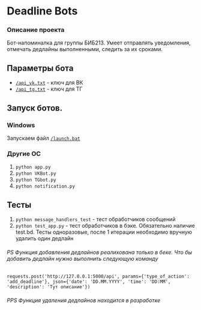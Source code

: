 # Deadline Bots
 
### Описание проекта
Бот-напоминалка для группы БИБ213. Умеет отправлять уведомления, отмечать дедлайны выполненными, следить за их сроками.
## Параметры бота
- [`/api_vk.txt`]() - ключ для ВК
- [`/api_tg.txt`]() - ключ для ТГ
## Запуск ботов.
### Windows
Запускаем файл [`/launch.bat`]()
### Другие ОС
1. `python app.py`
2. `python VKBot.py`
3. `python TGbot.py`
4. `python notification.py`
## Тесты
1. `python message_handlers_test` - тест обработчиков сообщений
2. `python test_app.py` - тест обработчиков в бэке. Обязательно наличие test.bd. Тесты одноразовые, после 1 итерации необходимо вручную удалить один дедлайн
###### PS Функция добавления дедлайнов реалихована только в беке. Что бы добавить дедлайн нужно выполнить следующую команду 
`requests.post('http://127.0.0.1:5000/api', params={'type_of_action': 'add_deadline'}, json={'date': 'DD.MM.YYYY', 'time': 'DD:MM', 'description': 'Тут описание'})`
###### PPS Функция удаления дедлайнов находится в разработке
